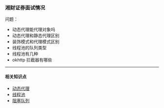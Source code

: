 ### 湘财证券面试情况

问题：   

- 动态代理能代理对象吗
- 动态代理和静态代理区别
- 装饰模式和代理模式区别
- 线程池的队列类型
- 线程池有几种
- okhttp 拦截器有哪些


---

#### 相关知识点

- [动态代理]()
- [线程池](../../books/android_advance_light/chapter_4/section_4.md)
- [阻塞队列](../../books/android_advance_light/chapter_4/section_3.md)




